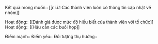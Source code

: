 

Kết quả mong muốn:: [[r.i.i.1 Các thành viên luôn có thông tin cập nhật về nhóm]]

Hoạt động:: [[Đánh giá được mức độ hiểu biết của thành viên với tổ chức]]
Hoạt động:: [[Hậu cần các buổi họp]]

Điểm mạnh::
Điểm yếu::
Đối tượng thụ hưởng::
